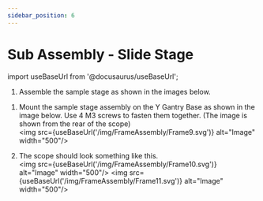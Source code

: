 ```yaml
---
sidebar_position: 6
---
```


# Sub Assembly - Slide Stage

import useBaseUrl from '@docusaurus/useBaseUrl';

1. Assemble the sample stage as shown in the images below.  
<div>
    <object data={useBaseUrl('/img/FrameAssembly/ss1.svg')} type="image/svg+xml" id="mySVG"></object>
</div>
<div>
    <object data={useBaseUrl('/img/FrameAssembly/ss2.svg')} type="image/svg+xml" id="mySVG"></object>
</div>


1. Mount the sample stage assembly on the Y Gantry Base as shown in the image below. Use 4 M3 screws to fasten them together. (The image is shown from the rear of the scope)  
<img src={useBaseUrl('/img/FrameAssembly/Frame9.svg')} alt="Image" width="500"/>

1. The scope should look something like this.  
<img src={useBaseUrl('/img/FrameAssembly/Frame10.svg')} alt="Image" width="500"/>
<img src={useBaseUrl('/img/FrameAssembly/Frame11.svg')} alt="Image" width="500"/>